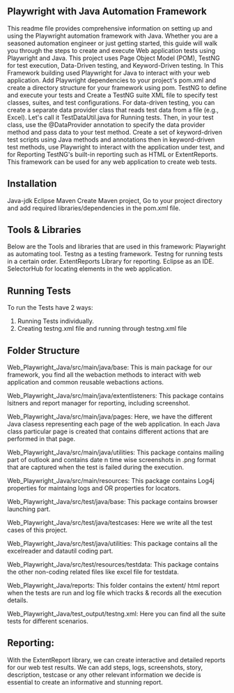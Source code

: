 
## Playwright with Java Automation Framework 
This readme file provides comprehensive information on setting up and using the Playwright automation framework with Java. Whether you are a seasoned automation engineer or just getting started, this guide will walk you through the steps to create and execute Web application tests using Playwright and Java.
This project uses Page Object Model (POM), TestNG for test execution, Data-Driven testing, and Keyword-Driven testing. In This Framework building used Playwright for Java to interact with your web application. Add Playwright dependencies to your project's pom.xml and create a directory structure for your framework using pom. TestNG to define and execute your tests and Create a TestNG suite XML file to specify test classes, suites, and test configurations. For data-driven testing, you can create a separate data provider class that reads test data from a file (e.g., Excel). Let's call it TestDataUtil.java for Running tests. Then, in your test class, use the @DataProvider annotation to specify the data provider method and pass data to your test method. Create a set of keyword-driven test scripts using Java methods and annotations then in keyword-driven test methods, use Playwright to interact with the application under test, and for Reporting TestNG's built-in reporting such as HTML or ExtentReports. This framework can be used for any web application to create web tests.

## Installation
Java-jdk 
Eclipse
Maven
Create  Maven project, Go to your project directory and add required libraries/dependencies in the pom.xml file.

## Tools & Libraries 
Below are the Tools and libraries that are used in this framework:
Playwright as automating tool.
Testng as a testing framework.
Testng for running tests in a certain order.
ExtentReports Library for reporting. 
Eclipse as an IDE.
SelectorHub for locating elements in the web application.

## Running Tests
To run the Tests have 2 ways:
1. Running Tests individually.
2. Creating testng.xml file and running through testng.xml file

## Folder Structure
Web_Playwright_Java/src/main/java/base: This is main package for our framework, you find all the webaction methods to interact with web application and common reusable webactions actions.

Web_Playwright_Java/src/main/java/extentlisteners: This package contains lsitners and report manager for reporting, including screenshot.

Web_Playwright_Java/src/main/java/pages: Here, we have the different Java clasess representing each page of the web application. In each Java class particular page  is created that contains different actions that are performed in that page.

Web_Playwright_Java/src/main/java/utilities: This package contains
mailing part of outlook and contains date n time wise screenshots in .png format that are captured when the test is failed during the execution.

Web_Playwright_Java/src/main/resources: This package contains
Log4j properties for maintaing logs and OR properties for locators.

Web_Playwright_Java/src/test/java/base: This package contains
browser launching part.

Web_Playwright_Java/src/test/java/testcases: Here we write all the test cases of this project.

Web_Playwright_Java/src/test/java/utilities: This package contains all the excelreader and datautil coding part.

Web_Playwright_Java/src/test/resources/testdata: This package contains the other non-coding related files like excel file for testdata.

Web_Playwright_Java/reports: This folder contains the extent/ html report when the tests are run and log file which tracks & records all the execution details.

Web_Playwright_Java/test_output/testng.xml: Here you can find all the suite tests for different scenarios.

## Reporting: 
 With the ExtentReport library, we can create interactive and detailed reports for our web test results. We can add steps, logs, screenshots, story, description, testcase or any other relevant information we decide is essential to create an informative and stunning report.







